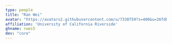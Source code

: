 ```yaml
---
type: people
title: "Ran Wei"
avatar: "https://avatars2.githubusercontent.com/u/7330759?s=400&u=26fdbac63f7c91e577f60e58985ecacffb7d8ee8&v=4"
affiliation: 'University of California Riverside'
ghname: rwei5
dev: "core"
---
```


